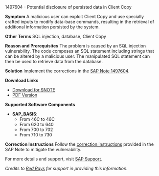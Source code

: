 1497604 - Potential disclosure of persisted data in Client Copy

**Symptom**
A malicious user can exploit Client Copy and use specially crafted inputs to modify data-base commands, resulting in the retrieval of additional information persisted by the system.

**Other Terms**
SQL injection, database, Client Copy

**Reason and Prerequisites**
The problem is caused by an SQL injection vulnerability. The code composes an SQL statement including strings that can be altered by a malicious user. The manipulated SQL statement can then be used to retrieve data from the database.

**Solution**
Implement the corrections in the [SAP Note 1497604](https://notesdownloads.sap.com/note/0040000008864442017).

**Download Links**
- [Download for SNOTE](https://notesdownloads.sap.com/note/0040000008864442017)
- [PDF Version](https://userapps.support.sap.com/sap/support/sfm/notes/print/0001497604?language=en-US&token=17D912741436395A2D9A58DF7FDCC220)

**Supported Software Components**
- **SAP_BASIS**:
  - From 46C to 46C
  - From 620 to 640
  - From 700 to 702
  - From 710 to 730

**Correction Instructions**
Follow the [correction instructions](https://me.sap.com/corrins/0001497604/41) provided in the SAP Note to mitigate the vulnerability.

For more details and support, visit [SAP Support](https://me.sap.com/).

*Credits to [Red Rays](https://redrays.io) for support in providing this information.*